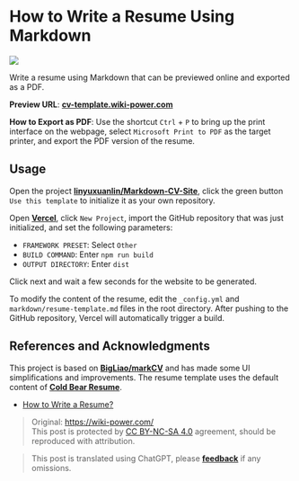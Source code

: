 # How to Write a Resume Using Markdown

![](https://wiki-media-1253965369.cos.ap-guangzhou.myqcloud.com/img/20210318220041.png)

Write a resume using Markdown that can be previewed online and exported as a PDF.

**Preview URL**: [**cv-template.wiki-power.com**](https://cv-template.wiki-power.com/)

**How to Export as PDF**: Use the shortcut `Ctrl` + `P` to bring up the print interface on the webpage, select `Microsoft Print to PDF` as the target printer, and export the PDF version of the resume.

## Usage

Open the project [**linyuxuanlin/Markdown-CV-Site**](https://github.com/linyuxuanlin/Markdown-CV-Site), click the green button `Use this template` to initialize it as your own repository.

Open [**Vercel**](https://vercel.com/), click `New Project`, import the GitHub repository that was just initialized, and set the following parameters:

- `FRAMEWORK PRESET`: Select `Other`
- `BUILD COMMAND`: Enter `npm run build`
- `OUTPUT DIRECTORY`: Enter `dist`

Click next and wait a few seconds for the website to be generated.

To modify the content of the resume, edit the `_config.yml` and `markdown/resume-template.md` files in the root directory. After pushing to the GitHub repository, Vercel will automatically trigger a build.

## References and Acknowledgments

This project is based on [**BigLiao/markCV**](https://github.com/BigLiao/markCV) and has made some UI simplifications and improvements. The resume template uses the default content of [**Cold Bear Resume**](https://cv.ftqq.com/).

- [How to Write a Resume?](https://mp.weixin.qq.com/s/P64bm-SBYXyQymfHAR1rqA)

> Original: <https://wiki-power.com/>  
> This post is protected by [CC BY-NC-SA 4.0](https://creativecommons.org/licenses/by/4.0/deed.en) agreement, should be reproduced with attribution.

> This post is translated using ChatGPT, please [**feedback**](https://github.com/linyuxuanlin/Wiki_MkDocs/issues/new) if any omissions.